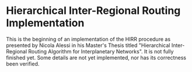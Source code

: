 # Hierarchical Inter-Regional Routing Implementation

This is the beginning of an implementation of the HIRR procedure as presented by Nicola Alessi in his Master's Thesis titled "Hierarchical Inter-Regional Routing Algorithm for Interplanetary Networks". It is not fully finished yet. Some details are not yet implemented, nor has its correctness been verified.

